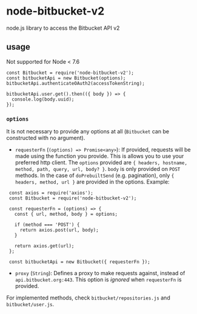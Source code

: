 # node-bitbucket-v2
node.js library to access the Bitbucket API v2

## usage
Not supported for Node < 7.6

```
const Bitbucket = require('node-bitbucket-v2');
const bitbucketApi = new Bitbucket(options);
bitbucketApi.authenticateOAuth2(accessTokenString);

bitbucketApi.user.get().then(({ body }) => {
  console.log(body.uuid);
});
```

### `options`
It is not necessary to provide any options at all (`Bitbucket` can be constructed with no argument).
 - `requesterFn` (`(options) => Promise<any>`): If provided, requests will be made using the function you provide. This is allows you to use your preferred http client. The `options` provided are `{ headers, hostname, method, path, query, url, body? }`. `body` is only provided on `POST` methods. In the case of `doPrebuiltSend` (e.g. pagination), only `{ headers, method, url }` are provided in the options. Example:
 ```
  const axios = require('axios');
  const Bitbucket = require('node-bitbucket-v2');

  const requesterFn = (options) => {
    const { url, method, body } = options;

    if (method === 'POST') {
      return axios.post(url, body);
    }

    return axios.get(url);
  };

  const bitbucketApi = new Bitbucket({ requesterFn });
 ```
 - `proxy` (`String`): Defines a proxy to make requests against, instead of `api.bitbucket.org:443`. This option is _ignored_ when `requesterFn` is provided.

For implemented methods, check `bitbucket/repositories.js` and `bitbucket/user.js`.
